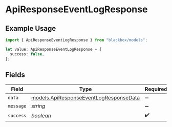 # ApiResponseEventLogResponse

## Example Usage

```typescript
import { ApiResponseEventLogResponse } from "blackbox/models";

let value: ApiResponseEventLogResponse = {
  success: false,
};
```

## Fields

| Field                                                                                  | Type                                                                                   | Required                                                                               | Description                                                                            |
| -------------------------------------------------------------------------------------- | -------------------------------------------------------------------------------------- | -------------------------------------------------------------------------------------- | -------------------------------------------------------------------------------------- |
| `data`                                                                                 | [models.ApiResponseEventLogResponseData](../models/apiresponseeventlogresponsedata.md) | :heavy_minus_sign:                                                                     | N/A                                                                                    |
| `message`                                                                              | *string*                                                                               | :heavy_minus_sign:                                                                     | N/A                                                                                    |
| `success`                                                                              | *boolean*                                                                              | :heavy_check_mark:                                                                     | N/A                                                                                    |